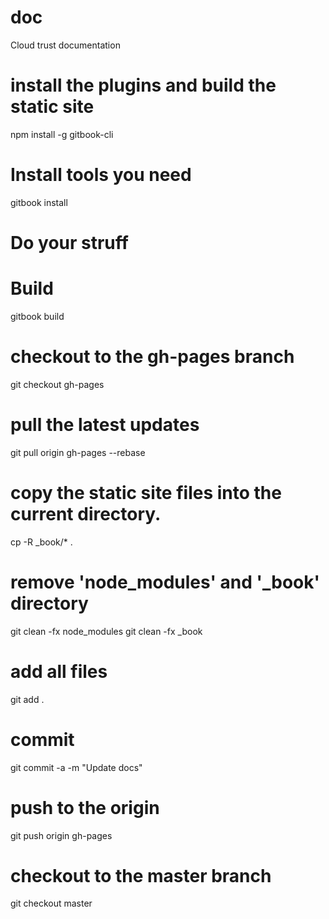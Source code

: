 # doc

Cloud trust documentation

# install the plugins and build the static site
npm install -g gitbook-cli

# Install tools you need
gitbook install

# Do your struff

# Build
gitbook build

# checkout to the gh-pages branch
git checkout gh-pages

# pull the latest updates
git pull origin gh-pages --rebase

# copy the static site files into the current directory.
cp -R _book/* .

# remove 'node_modules' and '_book' directory
git clean -fx node_modules
git clean -fx _book

# add all files
git add .

# commit
git commit -a -m "Update docs"

# push to the origin
git push origin gh-pages

# checkout to the master branch
git checkout master
